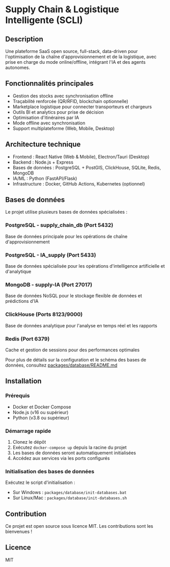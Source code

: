 # Supply Chain & Logistique Intelligente (SCLI)

## Description
Une plateforme SaaS open source, full-stack, data-driven pour l'optimisation de la chaîne d'approvisionnement et de la logistique, avec prise en charge du mode online/offline, intégrant l'IA et des agents autonomes.

## Fonctionnalités principales
- Gestion des stocks avec synchronisation offline
- Traçabilité renforcée (QR/RFID, blockchain optionnelle)
- Marketplace logistique pour connecter transporteurs et chargeurs
- Outils BI et analytics pour prise de décision
- Optimisation d'itinéraires par IA
- Mode offline avec synchronisation
- Support multiplateforme (Web, Mobile, Desktop)

## Architecture technique
- Frontend : React Native (Web & Mobile), Electron/Tauri (Desktop)
- Backend : Node.js + Express
- Bases de données : PostgreSQL + PostGIS, ClickHouse, SQLite, Redis, MongoDB
- IA/ML : Python (FastAPI/Flask)
- Infrastructure : Docker, GitHub Actions, Kubernetes (optionnel)

## Bases de données

Le projet utilise plusieurs bases de données spécialisées :

### PostgreSQL - supply_chain_db (Port 5432)
Base de données principale pour les opérations de chaîne d'approvisionnement

### PostgreSQL - IA_supply (Port 5433)
Base de données spécialisée pour les opérations d'intelligence artificielle et d'analytique

### MongoDB - supply-IA (Port 27017)
Base de données NoSQL pour le stockage flexible de données et prédictions d'IA

### ClickHouse (Ports 8123/9000)
Base de données analytique pour l'analyse en temps réel et les rapports

### Redis (Port 6379)
Cache et gestion de sessions pour des performances optimales

Pour plus de détails sur la configuration et le schéma des bases de données, consultez [packages/database/README.md](packages/database/README.md)

## Installation

### Prérequis
- Docker et Docker Compose
- Node.js (v16 ou supérieur)
- Python (v3.8 ou supérieur)

### Démarrage rapide
1. Clonez le dépôt
2. Exécutez `docker-compose up` depuis la racine du projet
3. Les bases de données seront automatiquement initialisées
4. Accédez aux services via les ports configurés

### Initialisation des bases de données
Exécutez le script d'initialisation :
- Sur Windows : `packages/database/init-databases.bat`
- Sur Linux/Mac : `packages/database/init-databases.sh`

## Contribution
Ce projet est open source sous licence MIT. Les contributions sont les bienvenues !

## Licence
MIT